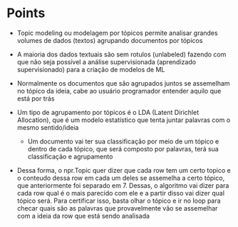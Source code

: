 # Points

- Topic modeling ou modelagem por tópicos permite analisar grandes volumes de dados (textos) agrupando documentos por tópicos

- A maioria dos dados textuais são sem rotulos (unlabeled) fazendo com que não seja possível a análise supervisionada (aprendizado supervisionado) para a criação de modelos de ML

- Normalmente os documentos que são agrupados juntos se assemelham no tópico da ideia, cabe ao usuário programador entender aquilo que está por trás

- Um tipo de agrupamento por tópicos é o LDA (Latent Dirichlet Allocation), que é um modelo estatístico que tenta juntar palavras com o mesmo sentido/ideia
    - Um documento vai ter sua classificação por meio de um tópico e dentro de cada tópico, que será composto por palavras, terá sua classificação e agrupamento

- Dessa forma, o npr.Topic quer dizer que cada row tem um certo topico e o conteudo dessa row em cada um deles se assemelha a certo tópico, que anteriormente foi separado em 7. Dessas, o algoritmo vai dizer para cada row qual é o mais parecido com ele e a partir disso vai dizer qual tópico será. Para certificar isso, basta olhar o tópico e ir no loop para checar quais são as palavras que provavelmente vão se assemelhar com a ideia da row que está sendo analisada